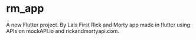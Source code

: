 # rm_app

A new Flutter project. By Laís
First Rick and Morty app made in flutter using APIs on mockAPI.io and rickandmortyapi.com.
